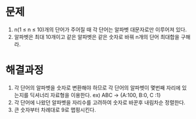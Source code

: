 # 문제

1. n(1 ≤ n ≤ 10)개의 단어가 주어질 때 각 단어는 알파벳 대문자로만 이루어져 있다.
2. 알파벳은 최대 10개이고 같은 알파벳은 같은 숫자로 바꿔 n개의 단어 최대합을 구해라.



# 해결과정

1. 각 단어의 알파벳을 숫자로 변환해야 하므로 각 단어의 알파벳이 몇번째 자리에 있는지를 딕셔너리 자료형을 이용한다. ex) ABC -> {A:100, B:0, C :1} 
2. 각 단어에 나왔던 알파벳을 자리수를 고려하여 숫자로 바꾼후 내림차순 정렬한다.
3. 큰 숫자부터 차례대로 9로 맵핑시킨다.

